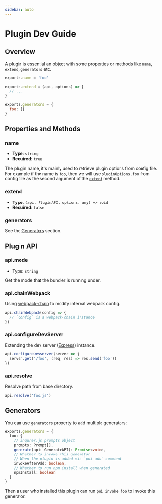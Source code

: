 ```yaml
---
sidebar: auto
---
```


# Plugin Dev Guide

## Overview

A plugin is essential an object with some properties or methods like `name`, `extend`, `generators` etc.

```js
exports.name = 'foo'

exports.extend = (api, options) => {
  // ...
}

exports.generators = {
  foo: {}
}
```

## Properties and Methods

### name

- __Type__: `string`
- __Required__: `true`

The plugin name, it's mainly used to retrieve plugin options from config file. For example if the name is `foo`, then we will use `pluginOptions.foo` from config file as the second argument of the [`extend`](#extend) method.

### extend

- __Type__: `(api: PluginAPI, options: any) => void`
- __Required__: `false`

### generators

See the [Generators](#generators-2) section.

## Plugin API

### api.mode

- Type: `string`

Get the mode that the bundler is running under.

### api.chainWebpack

Using [webpack-chain](https://github.com/mozilla-neutrino/webpack-chain) to modify internal webpack config.

```js
api.chainWebpack(config => {
  // `config` is a webpack-chain instance
})
```

### api.configureDevServer

Extending the dev server ([Express](https://expressjs.com/en/4x/api.html#app)) instance.

```js
api.configureDevServer(server => {
  server.get('/foo', (req, res) => res.send('foo'))
})
```

### api.resolve

Resolve path from base directory.

```js
api.resolve('foo.js')
```

## Generators

You can use `generators` property to add multiple generators:

```ts
exports.generators = {
  foo: {
    // inqurer.js prompts object
    prompts: Prompt[],
    generate(api: GenerateAPI): Promise<void>,
    // Whether to invoke this generator
    // When the plugin is added via `poi add` command
    invokeAfterAdd: boolean,
    // Whether to run npm install when generated
    npmInstall: boolean
  }
}
```

Then a user who installed this plugin can run `poi invoke foo` to invoke this generator.
